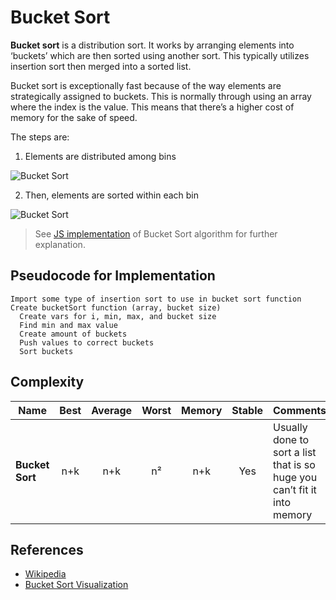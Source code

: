 # Bucket Sort

**Bucket sort** is a distribution sort. It works by arranging elements 
into ‘buckets’ which are then sorted using another sort. This typically 
utilizes insertion sort then merged into a sorted list.

Bucket sort is exceptionally fast because of the way elements are 
strategically assigned to buckets. This is normally through using an 
array where the index is the value. This means that there’s a higher cost 
of memory for the sake of speed.

The steps are:

1. Elements are distributed among bins

![Bucket Sort](https://upload.wikimedia.org/wikipedia/commons/thumb/6/61/Bucket_sort_1.svg/311px-Bucket_sort_1.svg.png)

2. Then, elements are sorted within each bin

![Bucket Sort](https://upload.wikimedia.org/wikipedia/commons/thumb/e/e3/Bucket_sort_2.svg/311px-Bucket_sort_2.svg.png)

> See [JS implementation](BucketSort.js) of Bucket Sort algorithm for further explanation. 

## Pseudocode for Implementation

```text
Import some type of insertion sort to use in bucket sort function
Create bucketSort function (array, bucket size)
  Create vars for i, min, max, and bucket size
  Find min and max value
  Create amount of buckets
  Push values to correct buckets 
  Sort buckets
```
## Complexity

| Name                  | Best            | Average             | Worst               | Memory    | Stable    | Comments  |
| --------------------- | :-------------: | :-----------------: | :-----------------: | :-------: | :-------: | :-------- |
| **Bucket Sort**        | n+k   | n+k       | n²       | n+k    | Yes        |  Usually done to sort a list that is so huge you can’t fit it into memory |

## References

- [Wikipedia](https://en.wikipedia.org/wiki/Bucket_sort)
- [Bucket Sort Visualization](https://www.cs.usfca.edu/~galles/visualization/BucketSort.html)